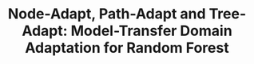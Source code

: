 ---
arxiv: 1611.02886
authors:
- firstname: Azadeh S.
  institute: Computer Engineering Department, Sharif university of Technology
  lastname: Mozafari
- firstname: David
  institute: Computer Vision Center, UAB University
  lastname: Vazquez
- firstname: Mansour
  institute: Computer Engineering Department, Sharif university of Technology
  lastname: Jamzad
- firstname: Antonio M.
  institute: Computer Vision Center, UAB University
  lastname: Lopez
layout: refuses
section: pre
title: 'Node-Adapt, Path-Adapt and Tree-Adapt: Model-Transfer Domain Adaptation for
  Random Forest'
---